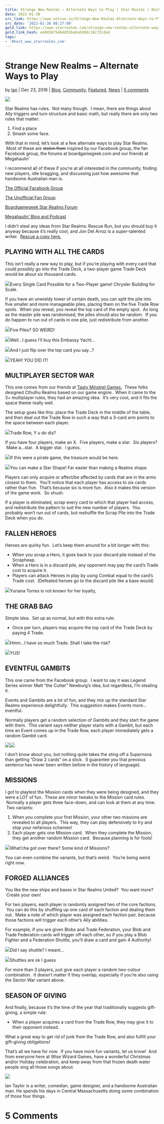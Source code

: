 ```yaml
---
title: Strange New Realms – Alternate Ways to Play | Star Realms | Deck-Building Game
date: 2022-01-30
src_link: https://www.notion.so/Strange-New-Realms-Alternate-Ways-to-Play-Star-Realms-Deck-Building-Game-3b07d9860ff24c178cbe6383bdf15dc2
src_date: '2022-01-30 08:27:00'
gold_link: https://www.starrealms.com/strange-new-realms-alternate-ways-to-play/
gold_link_hash: ae0d2675464d55baba630dc18c73cdad
tags:
- '#host_www_starrealms_com'
---
```



Strange New Realms – Alternate Ways to Play
===========================================


 by [Ian](https://www.starrealms.com/author/ian-taylor/ "Posts by Ian") | Dec 23, 2016 | [Blog](https://www.starrealms.com/category/blog/), [Community](https://www.starrealms.com/category/community/), [Featured](https://www.starrealms.com/category/featured/), [News](https://www.starrealms.com/category/news/) | [5 comments](https://www.starrealms.com/strange-new-realms-alternate-ways-to-play/#respond)

![](https://www.starrealms.com/wp-content/uploads/2016/12/20161222_171054-1080x675.jpg)

Star Realms has rules.  Not many though.  I mean, there are things about Ally triggers and turn structure and basic math, but really there are only two rules that matter:


1. Find a place
2. Smash some face.


With that in mind, let’s look at a few alternate ways to play Star Realms.  Most of these are ~~stolen from~~ inspired by our Facebook group, the fan Facebook group, the forums at boardgamegeek.com and our friends at Megahaulin’


I recommend all of these if you’re at all interested in the community, finding new players, idle bragging, and discussing just how awesome that handsome Australian man is.


[The Official Facebook Group](https://www.facebook.com/starrealmsgame/)


[The Unofficial Fan Group](https://www.facebook.com/groups/starrealmsfanpage/)


[Boardgamegeek Star Realms Forum](http://boardgamegeek.com/boardgame/147020/star-realms/forums/0)


[Megahaulin’ Blog and Podcast](https://megahaulin.wordpress.com/)


I didn’t steal any ideas from Star Realms: Rescue Run, but you should buy it anyway because it’s really cool, and Jon Del Arroz is a super-talented writer.  [Rescue a copy here.](https://www.amazon.com/dp/1940154146/ref=sr_1_cc_1?s=aps&ie=UTF8&qid=1479231698&sr=1-1-catcorr&keywords=star+realms+rescue+run&tag=article-boardgamegeek-20)


**PLAYING WITH ALL THE CARDS**
------------------------------


This isn’t really a new way to play, but if you’re playing with every card that could possibly go into the Trade Deck, a two-player game Trade Deck would be about six thousand cards.


[![](https://www.starrealms.com/wp-content/uploads/2016/12/deck1-300x169.jpg)](https://www.starrealms.com/wp-content/uploads/2016/12/deck1.jpg)Every Single Card Possible for a Two-Player game! Chrysler Building for Scale.


If you have an unwieldy tower of certain death, you can split the pile into five smaller and more manageable piles, placing them on the five Trade Row spots.  When you reveal, you reveal the top card of the empty spot.  As long as the master pile was randomised, the piles should also be random.  If you do happen to run out of cards in one pile, just redistribute from another.


[![](https://www.starrealms.com/wp-content/uploads/2016/12/20161222_164325-300x169.jpg)](https://www.starrealms.com/wp-content/uploads/2016/12/20161222_164325.jpg)Five Piles? SO WEIRD!


[![](https://www.starrealms.com/wp-content/uploads/2016/12/20161222_164330-300x169.jpg)](https://www.starrealms.com/wp-content/uploads/2016/12/20161222_164330.jpg)Well…I guess I’ll buy this Embassy Yacht…


[![](https://www.starrealms.com/wp-content/uploads/2016/12/20161222_164333-300x169.jpg)](https://www.starrealms.com/wp-content/uploads/2016/12/20161222_164333.jpg)And I just flip over the top card you say…?


[![](https://www.starrealms.com/wp-content/uploads/2016/12/20161222_164350-300x169.jpg)](https://www.starrealms.com/wp-content/uploads/2016/12/20161222_164350.jpg)YEAH! YOU DID IT!


**MULTIPLAYER SECTOR WAR**
--------------------------


This one comes from our friends at [Tasty Minstrel Games.](http://playtmg.com/)  These folks designed Cthulhu Realms based on our game engine.  When it came to the 3+ multiplayer rules, they had an amazing idea.  It’s very cool, and it fits the space theme really well.


The setup goes like this: place the Trade Deck in the middle of the table, and then deal out the Trade Row in such a way that a 3-card arm points to the space between each player.


[![](https://www.starrealms.com/wp-content/uploads/2016/12/20161222_164608-300x169.jpg)](https://www.starrealms.com/wp-content/uploads/2016/12/20161222_164608.jpg)Trade Row, Y u do dis?


If you have four players, make an X.  Five players, make a star.  Six players?  Make a…star.  A bigger star.  I guess.


[![](https://www.starrealms.com/wp-content/uploads/2016/12/20161222_164634-300x169.jpg)](https://www.starrealms.com/wp-content/uploads/2016/12/20161222_164634.jpg)If this were a pirate game, the treasure would be here.


[![](https://www.starrealms.com/wp-content/uploads/2016/12/20161222_164723-300x169.jpg)](https://www.starrealms.com/wp-content/uploads/2016/12/20161222_164723.jpg)You can make a Star Shape! Far easier than making a Realms shape.


Players can only acquire or affect/be affected by cards that are in the arms closest to them.  You’ll notice that each player has access to six cards rather than five.  That’s because six is more fun.  Also it makes this version of the game work.  So shush.


If a player is eliminated, scrap every card to which that player had access, and redistribute the pattern to suit the new number of players.  You probably won’t run out of cards, but reshuffle the Scrap Pile into the Trade Deck when you do.


**FALLEN HEROES**
-----------------


Heroes are quirky fun.  Let’s keep them around for a bit longer with this:


* When you scrap a Hero, it goes back to your discard pile instead of the Scrapheap.
* When a Hero is in a discard pile, any opponent may pay the card’s Trade cost to acquire it.
* Players can attack Heroes in play by using Combat equal to the card’s Trade cost.  (Defeated heroes go to the discard pile like a base would)


[![](https://www.starrealms.com/wp-content/uploads/2016/12/20161222_170629-300x169.jpg)](https://www.starrealms.com/wp-content/uploads/2016/12/20161222_170629.jpg)Yuriana Torres is not known for her loyalty,


**THE GRAB BAG**
----------------


Simple idea.  Set up as normal, but with this extra rule:


* Once per turn, players may acquire the top card of the Trade Deck by paying 4 Trade.


![](https://www.starrealms.com/wp-content/uploads/2016/12/20161222_171045-300x169.jpg)Hmm…I have so much Trade. Shall I take the risk?


[![](https://www.starrealms.com/wp-content/uploads/2016/12/20161222_171054-300x169.jpg)](https://www.starrealms.com/wp-content/uploads/2016/12/20161222_171054.jpg)YUS!


**EVENTFUL GAMBITS**
--------------------


This one came from the Facebook group.  I want to say it was Legend Series winner Matt “the Cutter” Newburg’s idea, but regardless, I’m stealing it.


Events and Gambits are a lot of fun, and they mix up the standard Star Realms experience delightfully.  This suggestion makes Events more…eventful.


Normally players get a random selection of Gambits and they start the game with them.  This variant says neither player starts with a Gambit, but each time an Event comes up in the Trade Row, each player immediately gets a random Gambit card.


[![](https://www.starrealms.com/wp-content/uploads/2015/05/CardsWBorders2-213x300.jpg)![](https://www.starrealms.com/wp-content/uploads/2015/06/UnlikelyAlliance-213x300.jpg)](https://www.starrealms.com/wp-content/uploads/2015/05/CardsWBorders2.jpg)


I don’t know about you, but nothing quite takes the sting off a Supernova than getting “Draw 2 cards” on a stick.  (I guarantee you that previous sentence has never been written before in the history of language).


**MISSIONS**
------------


I got to playtest the Mission cards when they were being designed, and they were a LOT of fun.  These are minor tweaks to the Mission card rules.  Normally a player gets three face-down, and can look at them at any time.  Two variants:


1. When you complete your first Mission, your other two missions are revealed to all players.  This way, they can play defensively to try and stop your nefarious schemes!
2. Each player gets one Mission card.  When they complete the Mission, they get another random Mission card.  Because planning is for fools!


[![](https://www.starrealms.com/wp-content/uploads/2016/12/20161222_1732091-300x169.jpg)](https://www.starrealms.com/wp-content/uploads/2016/12/20161222_1732091.jpg)What’cha got over there? Some kind of Missions?


You can even combine the variants, but that’s weird.  You’re being weird right now.


**FORGED ALLIANCES**
--------------------


You like the new ships and bases in Star Realms United?  You want more?  Create your own!


For two players, each player is randomly assigned two of the core factions.  You can do this by shuffling up one card of each faction and dealing them out.  Make a note of which player was assigned each faction pair, because those factions will trigger each other’s Ally abilities.


For example, if you are given Blobs and Trade Federation, your Blob and Trade Federation cards will trigger off each other, so if you play a Blob Fighter and a Federation Shuttle, you’ll draw a card and gain 4 Authority!


[![](https://www.starrealms.com/wp-content/uploads/2015/05/commandship-213x300.jpg)](https://www.starrealms.com/wp-content/uploads/2015/05/commandship.jpg)Did I say shuttle? I meant…


![](https://www.starrealms.com/wp-content/uploads/2015/05/CardsWBorders_0091_001_BlobFighter-213x300.jpg)Shuttles are ok I guess


For more than 3 players, just give each player a random two-colour combination.  It doesn’t matter if they overlap, especially if you’re also using the Sector War variant above.


**SEASON OF GIVING**
--------------------


And finally, because it’s the time of the year that traditionally suggests gift-giving, a simple rule:


* When a player acquires a card from the Trade Row, they may give it to their opponent instead.


What a great way to get rid of junk from the Trade Row, and also fulfill your gift-giving obligations!


That’s all we have for now.  If you have more fun variants, let us know!  And from everyone here at Wise Wizard Games, have a wonderful Christmas and/or Holiday celebration, and keep away from that frozen death water people sing all those songs about.


![](https://www.starrealms.com/wp-content/uploads/2014/11/ian1-69696_60x60.jpg)

Ian Taylor is a writer, comedian, game designer, and a handsome Australian man. He spends his days in Central Massachusetts doing some combination of those four things.


5 Comments
==========